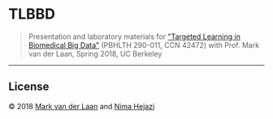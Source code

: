 # TLBBD

> Presentation and laboratory materials for ["Targeted Learning in Biomedical
> Big Data"](https://vanderlaan-group.github.io/tlbbd-sp2018/) (PBHLTH 290-011,
> CCN 42472) with Prof. Mark van der Laan, Spring 2018, UC Berkeley

---

## License

&copy; 2018 [Mark van der Laan](https://vanderlaan-group.github.io/about) and
[Nima Hejazi](https://nimahejazi.org)


